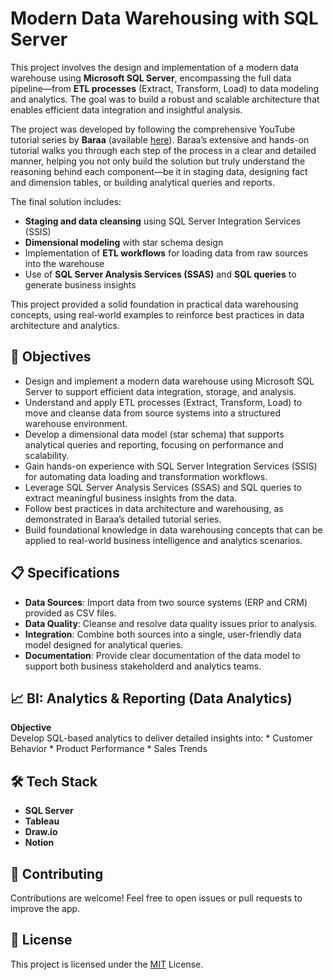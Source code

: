 # Modern Data Warehousing with SQL Server

This project involves the design and implementation of a modern data warehouse using **Microsoft SQL Server**, encompassing the full data pipeline—from **ETL processes** (Extract, Transform, Load) to data modeling and analytics. The goal was to build a robust and scalable architecture that enables efficient data integration and insightful analysis.

The project was developed by following the comprehensive YouTube tutorial series by **Baraa** (available [here](https://www.youtube.com/watch?v=9GVqKuTVANE&list=PLNcg_FV9n7qZ4Ym8ZriYT6WF8TaC2e_R7&index=4)). Baraa’s extensive and hands-on tutorial walks you through each step of the process in a clear and detailed manner, helping you not only build the solution but truly understand the reasoning behind each component—be it in staging data, designing fact and dimension tables, or building analytical queries and reports.

The final solution includes:  
* **Staging and data cleansing** using SQL Server Integration Services (SSIS)
* **Dimensional modeling** with star schema design
* Implementation of **ETL workflows** for loading data from raw sources into the warehouse
* Use of **SQL Server Analysis Services (SSAS)** and **SQL queries** to generate business insights

This project provided a solid foundation in practical data warehousing concepts, using real-world examples to reinforce best practices in data architecture and analytics.

## 🎯 Objectives
* Design and implement a modern data warehouse using Microsoft SQL Server to support efficient data integration, storage, and analysis.
* Understand and apply ETL processes (Extract, Transform, Load) to move and cleanse data from source systems into a structured warehouse environment.
* Develop a dimensional data model (star schema) that supports analytical queries and reporting, focusing on performance and scalability.
* Gain hands-on experience with SQL Server Integration Services (SSIS) for automating data loading and transformation workflows.
* Leverage SQL Server Analysis Services (SSAS) and SQL queries to extract meaningful business insights from the data.
* Follow best practices in data architecture and warehousing, as demonstrated in Baraa’s detailed tutorial series.
* Build foundational knowledge in data warehousing concepts that can be applied to real-world business intelligence and analytics scenarios.

## 📋 Specifications

* **Data Sources**: Import data from two source systems (ERP and CRM) provided as CSV files.
* **Data Quality**: Cleanse and resolve data quality issues prior to analysis.
* **Integration**: Combine both sources into a single, user-friendly data model designed for analytical queries.
* **Documentation**: Provide clear documentation of the data model to support both business stakeholderd and analytics teams.

## 📈 BI: Analytics & Reporting (Data Analytics)
**Objective**  
Develop SQL-based analytics to deliver detailed insights into:
    * Customer Behavior
    * Product Performance
    * Sales Trends

## 🛠️ Tech Stack

* **SQL Server**  
* **Tableau**  
* **Draw.io**  
* **Notion** 

## 🤝 Contributing

Contributions are welcome! Feel free to open issues or pull requests to improve the app.

## 📄 License

This project is licensed under the [MIT](https://choosealicense.com/licenses/mit/) License.



